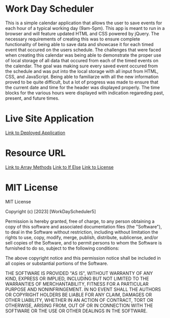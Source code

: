 # Work Day Scheduler

 This is a simple calendar application that allows the user to save events for each hour of a typical working day (9am-5pm). This app is meant to run in a browser and will feature updated HTML and CSS powered by jQuery. The necessary requirements of creating this was to ensure complete functionality of being able to save data and showcase it for each timed event that occured on the users schedule. The challenges that were faced when creating this calendar was being able to demonstrate the proper use of local storage of all data that occured from each of the timed events on the calendar. The goal was making sure every saved event occured from the schedule and was put into the local storage with all input from HTML, CSS, and JavaScript. Being able to familiarze with all the new information proved to be quite difficult, but a lot of progress was made to ensure that the current date and time for the header was displayed properly. The time blocks for the various hours were displayed with indication regareding past, present, and future times. 

 # Live Site Application
 [Link to Deployed Application](https://artvargas.github.io/WorkDayScheduler5/)

 # Resource URL
[Link to Array Methods](https://www.w3schools.com/js/js_array_methods.asp)
[Link to If Else](https://www.w3schools.com/js/js_if_else.asp)
[Link to License](https://choosealicense.com/licenses/mit/)

# MIT License
MIT License

Copyright (c) [2023] [WorkDayScheduler5]

Permission is hereby granted, free of charge, to any person obtaining a copy
of this software and associated documentation files (the "Software"), to deal
in the Software without restriction, including without limitation the rights
to use, copy, modify, merge, publish, distribute, sublicense, and/or sell
copies of the Software, and to permit persons to whom the Software is
furnished to do so, subject to the following conditions:

The above copyright notice and this permission notice shall be included in all
copies or substantial portions of the Software.

THE SOFTWARE IS PROVIDED "AS IS", WITHOUT WARRANTY OF ANY KIND, EXPRESS OR
IMPLIED, INCLUDING BUT NOT LIMITED TO THE WARRANTIES OF MERCHANTABILITY,
FITNESS FOR A PARTICULAR PURPOSE AND NONINFRINGEMENT. IN NO EVENT SHALL THE
AUTHORS OR COPYRIGHT HOLDERS BE LIABLE FOR ANY CLAIM, DAMAGES OR OTHER
LIABILITY, WHETHER IN AN ACTION OF CONTRACT, TORT OR OTHERWISE, ARISING FROM,
OUT OF OR IN CONNECTION WITH THE SOFTWARE OR THE USE OR OTHER DEALINGS IN THE
SOFTWARE.